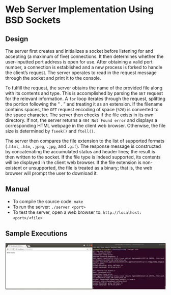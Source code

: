 # Web Server Implementation Using BSD Sockets
## Design
The server first creates and initializes a socket before listening for and accepting (a maximum of five) connections. It then determines whether the user-inputted port address is open for use. After obtaining a valid port number, a connection is established and a new process is forked to handle the client’s request. The server operates to read in the request message through the socket and print it to the console. 

To fulfill the request, the server obtains the name of the provided file along with its contents and type. This is accomplished by parsing the `GET` request for the relevant information. A `for` loop iterates through the request, splitting the portion following the “ . ” and treating it as an extension. If the filename contains spaces, the `GET` request encoding of space (`%20`) is converted to the space character. The server then checks if the file exists in its own directory. If not, the server returns a `404 Not Found error` and displays a corresponding HTML webpage in the client web browser. Otherwise, the file size is determined by `fseek()` and `ftell()`. 

The server then compares the file extension to the list of supported formats (`.html`, `.htm`, `.jpeg`, `.jpg`, and `.gif`). The response message is constructed by concatenating the accumulated status and header lines; the result is then written to the socket. If the file type is indeed supported, its contents will be displayed in the client web browser. If the file extension is non-existent or unsupported, the file is treated as a binary; that is, the web browser will prompt the user to download it.
## Manual
* To compile the source code: `make`
* To run the server: `./server <port>`
* To test the server, open a web browser to: `http://localhost:<port>/<file>`
## Sample Executions
![Figure 1](https://raw.githubusercontent.com/NaimAyat/UCLA_CS118/master/images/proj1_1.PNG)
